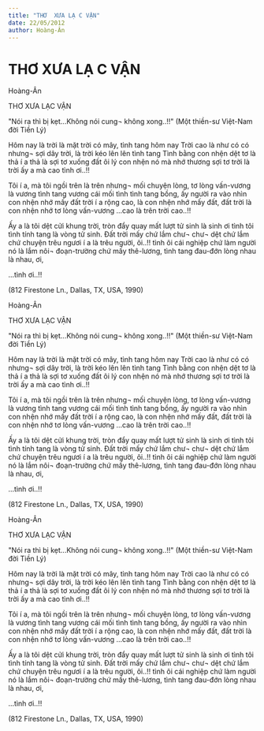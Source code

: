 ```yaml
---
title: "THƠ  XƯA LẠ C VẬN"
date: 22/05/2012
author: Hoàng-Ân
---
```


# THƠ  XƯA LẠ C VẬN

Hoàng-Ân


THƠ XƯA LẠC VẬN

"Nói ra thì bị kẹt...Không nói cung¬ không xong..!!"
                          (Một thiền-sư Việt-Nam đời Tiền Lý)

Hôm nay là trời là
mặt trời có mây, tình tang hôm nay
Trời cao là như có
có nhưng¬ sợi dây trời, là trời
kéo lên lên tình tang
Tình bằng con nhện dệt tơ là thả
í a thả là sợi tơ xuống đất ôi lý
con nhện nó mà nhớ thương sợi tơ
trời là trời ấy a mà cao tình ơi..!!

Tôi í a, mà tôi ngồi trên là trên
nhưng¬ mối chuyện lòng, tơ lòng vấn-vương
là vương tình tang vương cái mối tình
tình tang bồng, ấy người ra vào
nhìn con nhện nhớ mấy đất trời
í a rộng cao, là con nhện nhớ mấy đất, đất trời
là con nhện nhớ tơ lòng vấn-vương
...cao là trên trời cao..!!

Ấy a là tôi dệt cửi
khung trời, tròn đẩy quay mất lượt tử sinh
là sinh ơi tình tôi tình tính tang là
vòng tử sinh. Đất trời mấy chứ lắm chư¬
chư¬ dệt chứ lắm chứ
chuyện trêu ngươi í a là trêu người, ôi..!!
tình ôi cái nghiệp chứ làm người nó là
lắm nôi¬ đoạn-trường chứ mấy thê-lương,
tình tang đau-đớn lòng nhau là nhau, ơi,

...tình ơi..!!


(812 Firestone Ln., Dallas, TX, USA, 1990)

Hoàng-Ân


THƠ XƯA LẠC VẬN

"Nói ra thì bị kẹt...Không nói cung¬ không xong..!!"
                          (Một thiền-sư Việt-Nam đời Tiền Lý)

Hôm nay là trời là
mặt trời có mây, tình tang hôm nay
Trời cao là như có
có nhưng¬ sợi dây trời, là trời
kéo lên lên tình tang
Tình bằng con nhện dệt tơ là thả
í a thả là sợi tơ xuống đất ôi lý
con nhện nó mà nhớ thương sợi tơ
trời là trời ấy a mà cao tình ơi..!!

Tôi í a, mà tôi ngồi trên là trên
nhưng¬ mối chuyện lòng, tơ lòng vấn-vương
là vương tình tang vương cái mối tình
tình tang bồng, ấy người ra vào
nhìn con nhện nhớ mấy đất trời
í a rộng cao, là con nhện nhớ mấy đất, đất trời
là con nhện nhớ tơ lòng vấn-vương
...cao là trên trời cao..!!

Ấy a là tôi dệt cửi
khung trời, tròn đẩy quay mất lượt tử sinh
là sinh ơi tình tôi tình tính tang là
vòng tử sinh. Đất trời mấy chứ lắm chư¬
chư¬ dệt chứ lắm chứ
chuyện trêu ngươi í a là trêu người, ôi..!!
tình ôi cái nghiệp chứ làm người nó là
lắm nôi¬ đoạn-trường chứ mấy thê-lương,
tình tang đau-đớn lòng nhau là nhau, ơi,

...tình ơi..!!


(812 Firestone Ln., Dallas, TX, USA, 1990)

Hoàng-Ân


THƠ XƯA LẠC VẬN

"Nói ra thì bị kẹt...Không nói cung¬ không xong..!!"
                          (Một thiền-sư Việt-Nam đời Tiền Lý)

Hôm nay là trời là
mặt trời có mây, tình tang hôm nay
Trời cao là như có
có nhưng¬ sợi dây trời, là trời
kéo lên lên tình tang
Tình bằng con nhện dệt tơ là thả
í a thả là sợi tơ xuống đất ôi lý
con nhện nó mà nhớ thương sợi tơ
trời là trời ấy a mà cao tình ơi..!!

Tôi í a, mà tôi ngồi trên là trên
nhưng¬ mối chuyện lòng, tơ lòng vấn-vương
là vương tình tang vương cái mối tình
tình tang bồng, ấy người ra vào
nhìn con nhện nhớ mấy đất trời
í a rộng cao, là con nhện nhớ mấy đất, đất trời
là con nhện nhớ tơ lòng vấn-vương
...cao là trên trời cao..!!

Ấy a là tôi dệt cửi
khung trời, tròn đẩy quay mất lượt tử sinh
là sinh ơi tình tôi tình tính tang là
vòng tử sinh. Đất trời mấy chứ lắm chư¬
chư¬ dệt chứ lắm chứ
chuyện trêu ngươi í a là trêu người, ôi..!!
tình ôi cái nghiệp chứ làm người nó là
lắm nôi¬ đoạn-trường chứ mấy thê-lương,
tình tang đau-đớn lòng nhau là nhau, ơi,

...tình ơi..!!


(812 Firestone Ln., Dallas, TX, USA, 1990)
